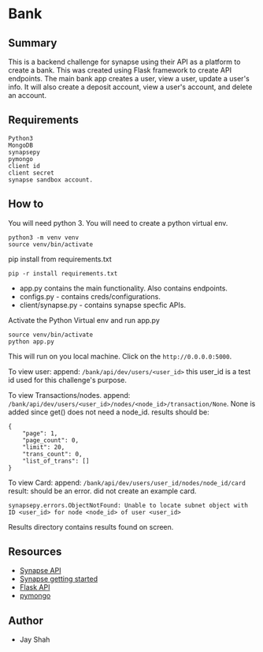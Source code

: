 # Bank

## Summary
This is a backend challenge for synapse using their API as a platform to create a bank.
This was created using Flask framework to create API endpoints. The main bank app creates a user, view a user, update a user's info. It will also create a deposit account, view a user's account, and delete an account. 

## Requirements
```
Python3
MongoDB
synapsepy
pymongo
client id 
client secret
synapse sandbox account.
```

## How to
You will need python 3.
You will need to create a python virtual env. 
```
python3 -m venv venv
source venv/bin/activate
```

pip install from requirements.txt
```
pip -r install requirements.txt
```

* app.py contains the main functionality. Also contains endpoints.
* configs.py - contains creds/configurations.
* client/synapse.py  - contains synapse specfic APIs.

Activate the Python Virtual env and run app.py
```
source venv/bin/activate
python app.py
```
This will run on you local machine. Click on the ```http://0.0.0.0:5000```.

To view user: 
append: ```/bank/api/dev/users/<user_id>``` this user_id is a test id used for this challenge's purpose.

To view Transactions/nodes.
append: ```/bank/api/dev/users/<user_id>/nodes/<node_id>/transaction/None```.
None is added since get() does not need a node_id.
results should be: 
```
{
    "page": 1,
    "page_count": 0,
    "limit": 20,
    "trans_count": 0,
    "list_of_trans": []
}
```

To view Card: 
append: ```/bank/api/dev/users/user_id/nodes/node_id/card```
result: should be an error. did not create an example card.
```
synapsepy.errors.ObjectNotFound: Unable to locate subnet object with ID <user_id> for node <node_id> of user <user_id>
```

Results directory contains results found on screen.


## Resources
* [Synapse API](https://docs.synapsefi.com/reference#api-initialization)
* [Synapse getting started](https://docs.synapsefi.com/docs/getting-started)
* [Flask API](https://flask-restful.readthedocs.io/en/latest/quickstart.html#)
* [pymongo](https://api.mongodb.com/python/current/tutorial.html)
 


## Author
* Jay Shah

